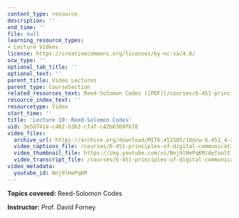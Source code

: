 ```yaml
---
content_type: resource
description: ''
end_time: ''
file: null
learning_resource_types:
- Lecture Videos
license: https://creativecommons.org/licenses/by-nc-sa/4.0/
ocw_type: ''
optional_tab_title: ''
optional_text: ''
parent_title: Video Lectures
parent_type: CourseSection
related_resources_text: Reed-Solomon Codes ([PDF](/courses/6-451-principles-of-digital-communication-ii-spring-2005/resources/chap8))
resource_index_text: ''
resourcetype: Video
start_time: ''
title: 'Lecture 10: Reed-Solomon Codes'
uid: 3e5d741e-c462-b363-cfaf-c42b6369f678
video_files:
  archive_url: https://archive.org/download/MIT6.451S05/10ocw-6.451_4-261-07mar2005-220k.mp4
  video_captions_file: /courses/6-451-principles-of-digital-communication-ii-spring-2005/f50c7934c9575f029f31ff5d333681fe_Nnj9lHePqKM.vtt
  video_thumbnail_file: https://img.youtube.com/vi/Nnj9lHePqKM/default.jpg
  video_transcript_file: /courses/6-451-principles-of-digital-communication-ii-spring-2005/5ad518576018197e18919105b7c58cf8_Nnj9lHePqKM.pdf
video_metadata:
  youtube_id: Nnj9lHePqKM
---
```


**Topics covered:** Reed-Solomon Codes

**Instructor:** Prof. David Forney

